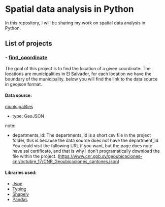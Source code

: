 # Spatial data analysis in Python

In this repository, I will be sharing my work on spatial data analysis in Python.

## List of projects

### - [find_coordinate](https://github.com/gfgh512/my-projects/raw/master/SpatialDataAnalysis/find_coordinate.py)
The goal of this project is to find the location of a given
coordinate. The locations are municipalities in El Salvador,
for each location we have the boundary of the municipality.
below you will find the link to the data source in geojson format.

#### Data source:

[municipalities](https://www.cnr.gob.sv/geoubicaciones-cnr/2022/agosto/16/L%C3%8DMITES_MUNICIPALES_GEOJSON.zip)
- type: GeoJSON

note:
- departments_id: The departments_id is a short csv file in the project folder, this is because the data source does not have the department_id. You could visit the fallowing URL if you want, but the page does note have ssl certificate, and that is why I don't programatically download the file within the project.
(https://www.cnr.gob.sv/geoubicaciones-cnr/octubre_17/CNR_Geoubicaciones_cantones.json)

#### Libraries used:
- [Json](https://docs.python.org/3/library/json.html)
- [Typing](https://docs.python.org/3/library/typing.html)
- [Shapely](https://shapely.readthedocs.io/en/stable/)
- [Pandas](https://pandas.pydata.org/)